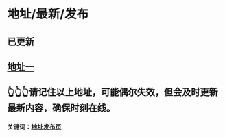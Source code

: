 # 地址/最新/发布
## 已更新
## [地址一](https://yjrk.cc)
## 👆👆👆请记住以上地址，可能偶尔失效，但会及时更新最新内容，确保时刻在线。
#### 关键词：[地址发布页](https://github.com/ldzxme/ldzxme.github.io)
